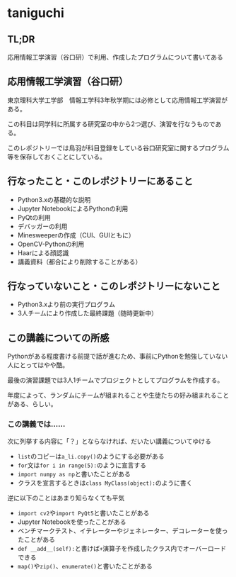 # taniguchi

## TL;DR

応用情報工学演習（谷口研）で利用、作成したプログラムについて書いてある

## 応用情報工学演習（谷口研）

東京理科大学工学部　情報工学科3年秋学期には必修として応用情報工学演習がある。

この科目は同学科に所属する研究室の中から2つ選び、演習を行なうものである。

このレポジトリーでは鳥羽が科目登録をしている谷口研究室に関するプログラム等を保存しておくことにしている。

## 行なったこと・このレポジトリーにあること

* Python3.xの基礎的な説明
* Jupyter NotebookによるPythonの利用
* PyQtの利用
* デバッガーの利用
* Minesweeperの作成（CUI、GUIともに）
* OpenCV-Pythonの利用
* Haarによる顔認識
* 講義資料（都合により削除することがある）

## 行なっていないこと・このレポジトリーにないこと

* Python3.xより前の実行プログラム
* 3人チームにより作成した最終課題（随時更新中）

## この講義についての所感

Pythonがある程度書ける前提で話が進むため、事前にPythonを勉強していない人にとってはやや酷。

最後の演習課題では3人1チームでプロジェクトとしてプログラムを作成する。

年度によって、ランダムにチームが組まれることや生徒たちの好み組まれることがある、らしい。

### この講義では……

次に列挙する内容に「？」とならなければ、だいたい講義についてゆける

* `list`のコピーは`a_li.copy()`のようにする必要がある
* `for`文は`for i in range(5):`のように宣言する
* `import numpy as np`と書いたことがある
* クラスを宣言するときは`class MyClass(object):`のように書く

逆に以下のことはあまり知らなくても平気

* `import cv2`や`import PyQt5`と書いたことがある
* Jupyter Notebookを使ったことがある
* ベンチマークテスト、イテレーターやジェネレーター、デコレーターを使ったことがある
* `def __add__(self):`と書けば`+`演算子を作成したクラス内でオーバーロードできる
* `map()`や`zip()`、`enumerate()`と書いたことがある